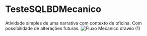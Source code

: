 # TesteSQLBDMecanico
Atividade simples de uma narrativa com contexto de oficina. Com possíbilidade de alterações futuras. 
![Fluxo Mecanico drawio (1)](https://user-images.githubusercontent.com/102921996/220976265-017185fe-e4a0-4906-9a1a-81119d6782a1.png)
